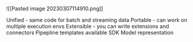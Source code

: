 ![[Pasted image 20230307114910.png]]

Unified - same code for batch and streaming data
Portable - can work on multiple execution envs
Extensible - you can write extensions and connectors
Pipepline templates available
SDK
Model representation